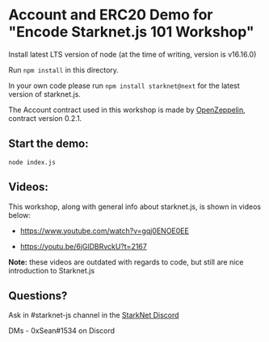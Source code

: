 # Account and ERC20 Demo for "Encode Starknet.js 101 Workshop"

Install latest LTS version of node (at the time of writing, version is v16.16.0) 

Run `npm install` in this directory.

In your own code please run `npm install starknet@next` for the latest version of starknet.js.

The Account contract used in this workshop is made by [OpenZeppelin](https://github.com/OpenZeppelin/cairo-contracts), contract version 0.2.1.

## Start the demo:

`node index.js`

## Videos:
This workshop, along with general info about starknet.js, is shown in videos below:

- https://www.youtube.com/watch?v=gqj0ENOE0EE
  
- https://youtu.be/6jGlDBRvckU?t=2167

**Note:** these videos are outdated with regards to code, but still are nice introduction to Starknet.js

## Questions?

Ask in #starknet-js channel in the [StarkNet Discord](https://discord.gg/C2JsG2j7Fs)

DMs - 0xSean#1534 on Discord
